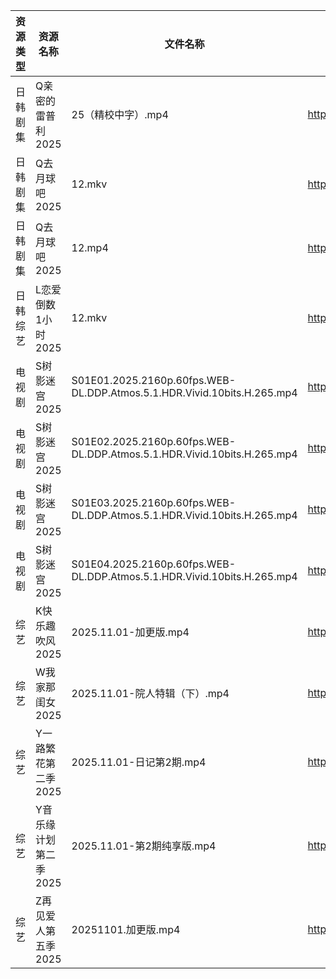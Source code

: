 | 资源类型 | 资源名称          | 文件名称                                                                    | 分享链接                                | 更新时间                |
| ---- | ------------- | ----------------------------------------------------------------------- | ----------------------------------- | ------------------- |
| 日韩剧集 | Q亲密的雷普利2025   | 25（精校中字）.mp4                                                            | https://pan.quark.cn/s/8cb9fd7634af | 2025-11-01 10:21:59 |
| 日韩剧集 | Q去月球吧2025     | 12.mkv                                                                  | https://pan.quark.cn/s/a1632c441381 | 2025-11-01 13:21:48 |
| 日韩剧集 | Q去月球吧2025     | 12.mp4                                                                  | https://pan.quark.cn/s/a1632c441381 | 2025-11-01 10:22:15 |
| 日韩综艺 | L恋爱倒数1小时2025  | 12.mkv                                                                  | https://pan.quark.cn/s/8e32fe75dba6 | 2025-11-01 13:28:35 |
| 电视剧  | S树影迷宫2025     | S01E01.2025.2160p.60fps.WEB-DL.DDP.Atmos.5.1.HDR.Vivid.10bits.H.265.mp4 | https://pan.quark.cn/s/50818c489c57 | 2025-11-01 13:22:55 |
| 电视剧  | S树影迷宫2025     | S01E02.2025.2160p.60fps.WEB-DL.DDP.Atmos.5.1.HDR.Vivid.10bits.H.265.mp4 | https://pan.quark.cn/s/50818c489c57 | 2025-11-01 13:22:58 |
| 电视剧  | S树影迷宫2025     | S01E03.2025.2160p.60fps.WEB-DL.DDP.Atmos.5.1.HDR.Vivid.10bits.H.265.mp4 | https://pan.quark.cn/s/50818c489c57 | 2025-11-01 13:23:05 |
| 电视剧  | S树影迷宫2025     | S01E04.2025.2160p.60fps.WEB-DL.DDP.Atmos.5.1.HDR.Vivid.10bits.H.265.mp4 | https://pan.quark.cn/s/50818c489c57 | 2025-11-01 13:23:01 |
| 综艺   | K快乐趣吹风2025    | 2025.11.01-加更版.mp4                                                      | https://pan.quark.cn/s/2e73ee655d53 | 2025-11-01 13:28:25 |
| 综艺   | W我家那闺女2025    | 2025.11.01-院人特辑（下）.mp4                                                  | https://pan.quark.cn/s/382e9ca0c203 | 2025-11-01 13:30:40 |
| 综艺   | Y一路繁花第二季2025  | 2025.11.01-日记第2期.mp4                                                    | https://pan.quark.cn/s/d58f24bbf057 | 2025-11-01 13:31:42 |
| 综艺   | Y音乐缘计划第二季2025 | 2025.11.01-第2期纯享版.mp4                                                   | https://pan.quark.cn/s/8efc5bd41321 | 2025-11-01 13:32:10 |
| 综艺   | Z再见爱人第五季2025  | 20251101.加更版.mp4                                                        | https://pan.quark.cn/s/d766fb166df6 | 2025-11-01 13:32:29 |
